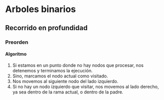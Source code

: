 # Arboles binarios

## Recorrido en profundidad

### Preorden

#### Algoritmo

1. Si estamos en un punto donde no hay nodos que procesar, nos detenemos y terminamos la ejecución.
2. Sino, marcamos el nodo actual como visitado.
3. Nos movemos al siguiente nodo del lado izquierdo.
4. Si no hay un nodo izquierdo que visitar, nos movemos al lado derecho, ya sea dentro de la rama actual, o dentro de la padre.

